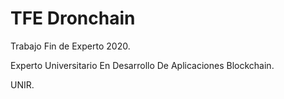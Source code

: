 TFE Dronchain
=============

Trabajo Fin de Experto 2020.

Experto Universitario En Desarrollo De Aplicaciones Blockchain.

UNIR.
